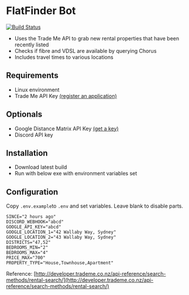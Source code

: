 # FlatFinder Bot

[![Build Status](https://ci.tinker.nz/api/badges/idanoo/flat-finder/status.svg)](https://ci.tinker.nz/idanoo/flat-finder) 
    

* Uses the Trade Me API to grab new rental properties that have been recently listed
* Checks if fibre and VDSL are available by querying Chorus
* Includes travel times to various locations

## Requirements
* Linux environment
* Trade Me API Key [(register an application)](https://www.trademe.co.nz/MyTradeMe/Api/RegisterNewApplication.aspx)

## Optionals
* Google Distance Matrix API Key [(get a key)](https://developers.google.com/maps/documentation/distance-matrix/start#get-a-key)
* Discord API key

## Installation
* Download latest build
* Run with below exe with environment variables set

## Configuration
Copy `.env.example`to `.env` and set variables. Leave blank to disable parts.

```
SINCE="2 hours ago"
DISCORD_WEBHOOK="abcd"
GOOGLE_API_KEY="abcd"
GOOGLE_LOCATION_1="42 Wallaby Way, Sydney"
GOOGLE_LOCATION_2="43 Wallaby Way, Sydney"
DISTRICTS="47,52"
BEDROOMS_MIN="2"
BEDROOMS_MAX="4"
PRICE_MAX="700"
PROPERTY_TYPE="House,Townhouse,Apartment"
```

Reference: [http://developer.trademe.co.nz/api-reference/search-methods/rental-search/](http://developer.trademe.co.nz/api-reference/search-methods/rental-search/)
